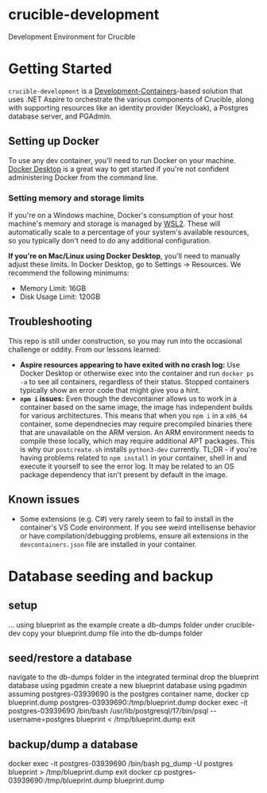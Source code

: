 # crucible-development

Development Environment for Crucible

# Getting Started

`crucible-development` is a [Development-Containers](https://containers.dev/)-based solution that uses .NET Aspire to orchestrate the various components of Crucible, along with supporting resources like an identity provider (Keycloak), a Postgres database server, and PGAdmin.

## Setting up Docker

To use any dev container, you'll need to run Docker on your machine. [Docker Desktop](https://www.docker.com/) is a great way to get started if you're not confident administering Docker from the command line.

### Setting memory and storage limits

If you're on a Windows machine, Docker's consumption of your host machine's memory and storage is managed by [WSL2](https://learn.microsoft.com/en-us/windows/wsl/about). These will automatically scale to a percentage of your system's available resources, so you typically don't need to do any additional configuration.

**If you're on Mac/Linux using Docker Desktop**, you'll need to manually adjust these limits. In Docker Desktop, go to Settings -> Resources. We recommend the following minimums:

- Memory Limit: 16GB
- Disk Usage Limit: 120GB

## Troubleshooting

This repo is still under construction, so you may run into the occasional challenge or oddity. From our lessons learned:

- **Aspire resources appearing to have exited with no crash log:** Use Docker Desktop or otherwise exec into the container and run `docker ps -a` to see all containers, regardless of their status. Stopped containers typically show an error code that might give you a hint.
- **`npm i` issues:** Even though the devcontainer allows us to work in a container based on the same image, the image has independent builds for various architectures. This means that when you `npm i` in a `x86_64` container, some dependnecies may require precompiled binaries there that are unavailable on the ARM version. An ARM environment needs to compile these locally, which may require additional APT packages. This is why our `postcreate.sh` installs `python3-dev` currently. TL;DR - if you're having problems related to `npm install` in your container, shell in and execute it yourself to see the error log. It may be related to an OS package dependency that isn't present by default in the image.

## Known issues

- Some extensions (e.g. C#) very rarely seem to fail to install in the container's VS Code environment. If you see weird intellisense behavior or have compilation/debugging problems, ensure all extensions in the `devcontainers.json` file are installed in your container.


# Database seeding and backup
## setup
... using blueprint as the example
create a db-dumps folder under crucible-dev
copy your blueprint.dump file into the db-dumps folder

## seed/restore a database
navigate to the db-dumps folder in the integrated terminal
drop the blueprint database using pgadmin
create a new blueprint database using pgadmin
assuming postgres-03939690 is the postgres container name,
docker cp blueprint.dump postgres-03939690:/tmp/blueprint.dump
docker exec -it postgres-03939690 /bin/bash
/usr/lib/postgresql/17/bin/psql --username=postgres blueprint < /tmp/blueprint.dump
exit

## backup/dump a database
docker exec -it postgres-03939690 /bin/bash
pg_dump -U postgres blueprint > /tmp/blueprint.dump
exit
docker cp postgres-03939690:/tmp/blueprint.dump blueprint.dump
